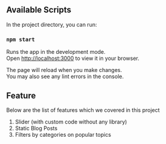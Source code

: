 ## Available Scripts

In the project directory, you can run:

### `npm start`

Runs the app in the development mode.\
Open [http://localhost:3000](http://localhost:3000) to view it in your browser.

The page will reload when you make changes.\
You may also see any lint errors in the console.

## Feature

Below are the list of features which we covered in this project

1. Slider (with custom code without any library)
2. Static Blog Posts
3. Filters by categories on popular topics
